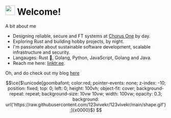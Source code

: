 <h1><img src="https://emojis.slackmojis.com/emojis/images/1531849430/4246/blob-sunglasses.gif?1531849430" width="30"/> Welcome!</h1>

A bit about me

- Designing reliable, secure and FT systems at [Chorus One](https://github.com/ChorusOne/) by day.
- Exploring Rust and building hobby projects, by night.
- I'm passionate about sustainable software development, scalable infrastructure and security.
- Langauges: Rust 🦀, Golang, Python, JavaScript, Golang and Java.
- Reach me here: [linktr.ee](https://linktr.ee/123vivekr).

Oh, and do check out my blog [here](https://123vivekr.github.io/)

```math
\ce{$\unicode[goombafont; color:red; pointer-events: none; z-index: -10; position: fixed; top: 0; left: 0; height: 100vh; object-fit: cover; background-repeat: repeat; background-size: 10vw 10vw; width: 100vw; opacity: 0.3; background: url('https://raw.githubusercontent.com/123vivekr/123vivekr/main/shape.gif');]{x0000}$}
